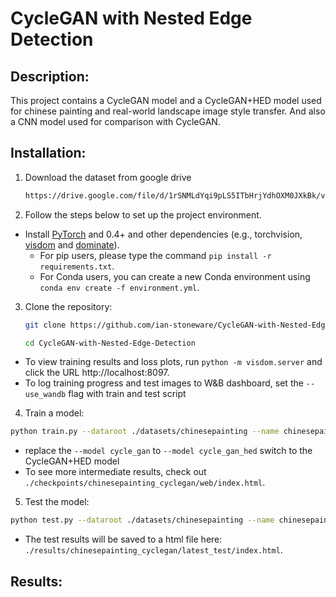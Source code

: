 # CycleGAN with Nested Edge Detection
 
## Description:
This project contains a CycleGAN model and a CycleGAN+HED model used for chinese painting and real-world landscape image style transfer. And also a CNN model used for comparison with CycleGAN. 

## Installation:
1. Download the dataset from google drive
   ```bash
   https://drive.google.com/file/d/1rSNMLdYqi9pLS5ITbHrjYdhOXM0JXkBk/view?usp=sharing

2. Follow the steps below to set up the project environment.

- Install [PyTorch](http://pytorch.org) and 0.4+ and other dependencies (e.g., torchvision, [visdom](https://github.com/facebookresearch/visdom) and [dominate](https://github.com/Knio/dominate)).
  - For pip users, please type the command `pip install -r requirements.txt`.
  - For Conda users, you can create a new Conda environment using `conda env create -f environment.yml`.

3. Clone the repository:
   ```bash
   git clone https://github.com/ian-stoneware/CycleGAN-with-Nested-Edge-Detection.git
   
   cd CycleGAN-with-Nested-Edge-Detection

 - To view training results and loss plots, run `python -m visdom.server` and click the URL http://localhost:8097.
 - To log training progress and test images to W&B dashboard, set the `--use_wandb` flag with train and test script

4. Train a model:
  ```bash
  python train.py --dataroot ./datasets/chinesepainting --name chinesepainting_cyclegan --model cycle_gan
  ```
 - replace the `--model cycle_gan` to `--model cycle_gan_hed` switch to the CycleGAN+HED model
 - To see more intermediate results, check out `./checkpoints/chinesepainting_cyclegan/web/index.html`.

5. Test the model:
  ```bash
  python test.py --dataroot ./datasets/chinesepainting --name chinesepainting_cyclegan --model cycle_gan
  ```
 - The test results will be saved to a html file here: `./results/chinesepainting_cyclegan/latest_test/index.html`.

## Results:


